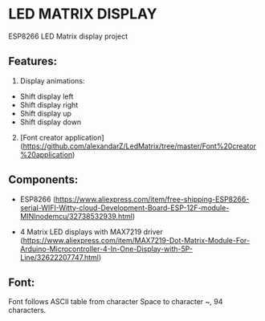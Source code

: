 # LED MATRIX DISPLAY

 ESP8266 LED Matrix display project
 
Features:
---------------- 
 
 1) Display animations:
   * Shift display left
   * Shift display right
   * Shift display up
   * Shift display down
 
2) [Font creator application] (https://github.com/alexandarZ/LedMatrix/tree/master/Font%20creator%20application)

Components:
----------------


  * ESP8266 
   (https://www.aliexpress.com/item/free-shipping-ESP8266-serial-WIFI-Witty-cloud-Development-Board-ESP-12F-module-MINInodemcu/32738532939.html)
  
  * 4 Matrix LED displays with MAX7219 driver
  (https://www.aliexpress.com/item/MAX7219-Dot-Matrix-Module-For-Arduino-Microcontroller-4-In-One-Display-with-5P-Line/32622207747.html)
  

Font:
----------------

Font follows ASCII table from character Space to character ~, 94 characters. 
